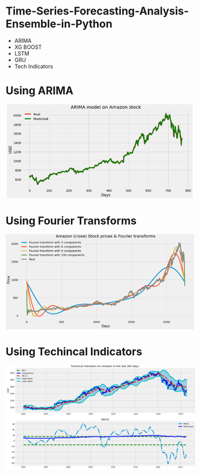 # Time-Series-Forecasting-Analysis-Ensemble-in-Python


- ARIMA
- XG BOOST
- LSTM
- GRU
- Tech Indicators

# Using ARIMA
![Arima](/1.PNG)

# Using Fourier Transforms
![Arima](/2.PNG)

# Using Techincal Indicators 
![cap](/Capture.PNG)
